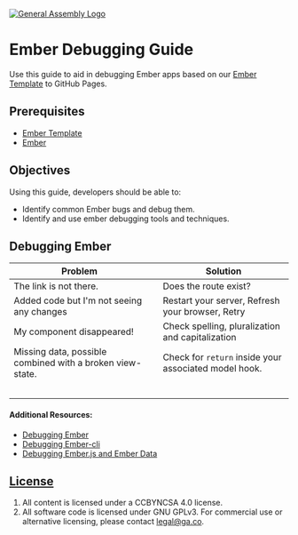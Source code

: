 [![General Assembly Logo](https://camo.githubusercontent.com/1a91b05b8f4d44b5bbfb83abac2b0996d8e26c92/687474703a2f2f692e696d6775722e636f6d2f6b6538555354712e706e67)](https://generalassemb.ly/education/web-development-immersive)

# Ember Debugging Guide

Use this guide to aid in debugging Ember apps based on our [Ember Template](https://github.com/ga-wdi-boston/ember-template)
to GitHub Pages.

## Prerequisites

-   [Ember Template](https://github.com/ga-wdi-boston/ember-template)
-   [Ember](https://github.com/ga-wdi-boston/ember)

## Objectives

Using this guide, developers should be able to:

-  Identify common Ember bugs and debug them.
-  Identify and use ember debugging tools and techniques.

## Debugging Ember

| Problem                                                   |   | Solution                                              |
|-----------------------------------------------------------|---|-------------------------------------------------------|
| The link is not there.                                    |   | Does the route exist?                                 |
| Added code but I'm not seeing any changes                 |   | Restart your server, Refresh your browser, Retry      |
| My component disappeared!                                 |   | Check spelling, pluralization and capitalization      |
| Missing data, possible combined with a broken view-state. |   | Check for `return` inside your associated model hook. |
|                                                           |   |                                                       |
|                                                           |   |                                                       |
|                                                           |   |                                                       |
|                                                           |   |                                                       |
|                                                           |   |                                                       |

#### Additional Resources:

- [Debugging Ember](https://guides.emberjs.com/v1.11.0/understanding-ember/debugging/)
- [Debugging Ember-cli](http://presentationtier.com/tips-for-debugging-ember-cli/)
- [Debugging Ember.js and Ember Data](http://www.akshay.cc/blog/2013-02-22-debugging-ember-js-and-ember-data.html)

## [License](LICENSE)

1.  All content is licensed under a CC­BY­NC­SA 4.0 license.
1.  All software code is licensed under GNU GPLv3. For commercial use or
    alternative licensing, please contact legal@ga.co.
